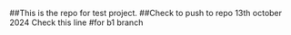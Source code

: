 ##This is the repo for test project.
##Check to push to repo 13th october 2024
Check this line
#for b1 branch